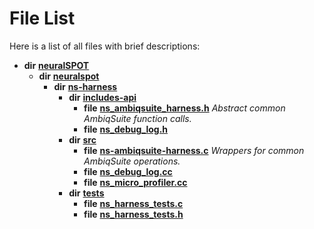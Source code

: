 
# File List

Here is a list of all files with brief descriptions:


* **dir** [**neuralSPOT**](dir_75594cce7c7773aa3cb253214bf56510.md)     
    * **dir** [**neuralspot**](dir_b737d82f35ec218ac5a7ef4105db9c0e.md)     
        * **dir** [**ns-harness**](dir_e0d7b3aff6df2cba2f05a768a095730e.md)     
            * **dir** [**includes-api**](dir_5a7ca3359baeaf8be53d9a3d1e900244.md)     
                * **file** [**ns\_ambiqsuite\_harness.h**](ns__ambiqsuite__harness_8h.md) _Abstract common AmbiqSuite function calls._     
                * **file** [**ns\_debug\_log.h**](ns__debug__log_8h.md)     
            * **dir** [**src**](dir_8df671c8e5b7eec7f2ec532421bc80bd.md)     
                * **file** [**ns-ambiqsuite-harness.c**](ns-ambiqsuite-harness_8c.md) _Wrappers for common AmbiqSuite operations._     
                * **file** [**ns\_debug\_log.cc**](ns__debug__log_8cc.md)     
                * **file** [**ns\_micro\_profiler.cc**](ns__micro__profiler_8cc.md)     
            * **dir** [**tests**](dir_005af69e787a160fad8c7d3f6a25f06b.md)     
                * **file** [**ns\_harness\_tests.c**](ns__harness__tests_8c.md)     
                * **file** [**ns\_harness\_tests.h**](ns__harness__tests_8h.md)     

